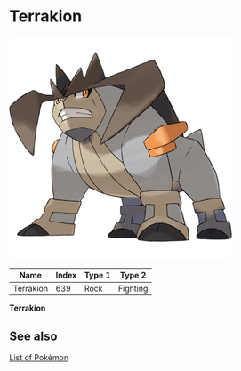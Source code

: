 # Terrakion


![Terrakion](images/639.png)

| **Name** | **Index** | **Type 1** | **Type 2** |
|----|----|----|----|
| Terrakion | 639 | Rock | Fighting  |

**Terrakion** 

## See also

[List of Pokémon](../pokemon.md)
